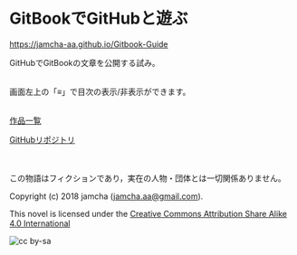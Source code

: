 

# GitBookでGitHubと遊ぶ

<https://jamcha-aa.github.io/Gitbook-Guide>  

GitHubでGitBookの文章を公開する試み。  

<br>  
画面左上の「≡」で目次の表示/非表示ができます。  

<br>  
<br>  

[作品一覧](https://jamcha-aa.gitbook.io/about/)  

[GitHubリポジトリ](https://github.com/jamcha-aa/Gitbook-Guide)  

<br>  
<br>  
この物語はフィクションであり，実在の人物・団体とは一切関係ありません。  

Copyright (c) 2018 jamcha (jamcha.aa@gmail.com).  

This novel is licensed under the [Creative Commons Attribution Share Alike 4.0 International](http://creativecommons.org/licenses/by-sa/4.0/deed)  

![cc by-sa](http://i.creativecommons.org/l/by-sa/4.0/88x31.png)  

